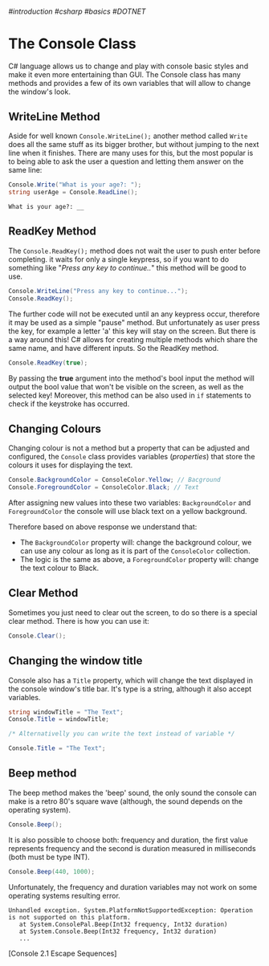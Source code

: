 ###### #introduction #csharp #basics #DOTNET
# The Console Class

C# language allows us to change and play with console basic styles and make it even more entertaining than GUI.
The Console class has many methods and provides a few of its own variables that will allow to change the window's look.

## WriteLine Method

Aside for well known `` Console.WriteLine(); `` another method called ``Write`` does all the same stuff as its bigger brother, but without jumping to the next line when it finishes. There are many uses for this, but the most popular is to being able to ask the user a question and letting them answer on the same line:

```c#
Console.Write("What is your age?: ");
string userAge = Console.ReadLine();
```

	What is your age?: __

## ReadKey Method

The ``Console.ReadKey();`` method does not wait the user to push enter before completing. it waits for only a single keypress, so if you want to do something like "*Press any key to continue..*" this method will be good to use.

```c#
Console.WriteLine("Press any key to continue...");
Console.ReadKey();
```

The further code will not be executed until an any keypress occur, therefore it may be used as a simple "pause" method. But unfortunately as user press the key, for example a letter 'a' this key will stay on the screen. But there is a way around this! C# allows for creating multiple methods which share the same name, and have different inputs. So the ReadKey method.

```c#
Console.ReadKey(true);
```

By passing the **true** argument into the method's bool input the method will output the bool value that won't be visible on the screen, as well as the selected key! Moreover, this method can be also used in `if` statements to check if the keystroke has occurred. 

## Changing Colours

Changing colour is not a method but a property that can be adjusted and configured, the `Console` class provides variables (*properties*) that store the colours it uses for displaying the text.

```c#
Console.BackgroundColor = ConsoleColor.Yellow; // Bacground
Console.ForegroundColor = ConsoleColor.Black; // Text
```

After assigning new values into these two variables: `BackgroundColor` and `ForegroundColor` the console will use black text on a yellow background.

Therefore based on above response we understand that:
- The `BackgroundColor` property will: change the background colour, we can use any colour as long as it is part of the `ConsoleColor` collection.
- The logic is the same as above, a `ForegroundColor` property will: change the text colour to Black.

## Clear Method

Sometimes you just need to clear out the screen, to do so there is a special clear method. There is how you can use it:

```c#
Console.Clear();
```

## Changing the window title

Console also has a `Title` property, which will change the text displayed in the console window's title bar. It's type is a string, although it also accept variables.

```c#
string windowTitle = "The Text";
Console.Title = windowTitle;

/* Alternativelly you can write the text instead of variable */

Console.Title = "The Text";
```

## Beep method

The beep method makes the 'beep' sound, the only sound the console can make is a retro 80's square wave (although, the sound depends on the operating system).

```c#
Console.Beep();
```

It is also possible to choose both: frequency and duration, the first value represents frequency and the second is duration measured in milliseconds (both must be type INT).

```c#
Console.Beep(440, 1000);
```

Unfortunately, the frequency and duration variables may not work on some operating systems resulting error.

```error 
Unhandled exception. System.PlatformNotSupportedException: Operation is not supported on this platform.
   at System.ConsolePal.Beep(Int32 frequency, Int32 duration)
   at System.Console.Beep(Int32 frequency, Int32 duration)
   ...
```

[Console 2.1 Escape Sequences]
